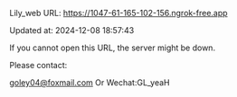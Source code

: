 Lily_web URL: https://1047-61-165-102-156.ngrok-free.app

Updated at: 2024-12-08 18:57:43

If you cannot open this URL, the server might be down.

Please contact: 

goley04@foxmail.com Or Wechat:GL_yeaH